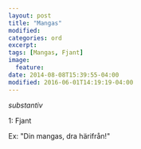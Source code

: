 ```yaml
---
layout: post
title: "Mangas"
modified:
categories: ord
excerpt:
tags: [Mangas, Fjant]
image:
  feature:
date: 2014-08-08T15:39:55-04:00
modified: 2016-06-01T14:19:19-04:00
---
```


*substantiv*

1: Fjant

Ex: "Din mangas, dra härifrån!"